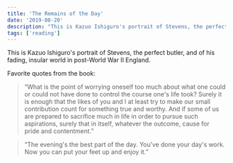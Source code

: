 ```yaml
---
title: 'The Remains of the Day'
date: '2019-08-20'
description: "This is Kazuo Ishiguro's portrait of Stevens, the perfect butler, and of his fading, insular world in post-World War II England."
tags: ['reading']
---
```


This is Kazuo Ishiguro's portrait of Stevens, the perfect butler, and of his fading, insular world in post-World War II England.

Favorite quotes from the book:

> “What is the point of worrying oneself too much about what one could or could not have done to control the course one's life took? Surely it is enough that the likes of you and I at least try to make our small contribution count for something true and worthy. And if some of us are prepared to sacrifice much in life in order to pursue such aspirations, surely that in itself, whatever the outcome, cause for pride and contentment.”

> “The evening's the best part of the day. You've done your day's work. Now you can put your feet up and enjoy it.”
